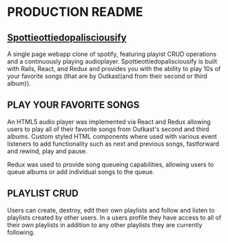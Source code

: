 # PRODUCTION README

## [Spottieottiedopalisciousify](https://spottieottiedopalisciousify.herokuapp.com/)

A single page webapp clone of spotify, featuring playist CRUD operations and
a continuously playing audioplayer. Spottieottiedopalisciousify is built with Rails, React, and Redux
and provides you with the ability to play 10s of your favorite songs (that are by Outkast(and from their second or third album)).


## PLAY YOUR FAVORITE SONGS
An HTML5 audio player was implemented via React and Redux allowing users to play all of their favorite songs from Outkast's second and third albums.  Custom styled HTML components where used with various event listeners to add functionality such as next and previous songs, fastforward and rewind, play and pause.

Redux was used to provide song queueing capabilities, allowing users to queue albums or add individual songs to the queue.

## PLAYLIST CRUD

Users can create, destroy, edit their own playlists and follow and listen to playlists created by other users.  In a users profile they have access to all of their own playlists in addition to any other playlists they are currently following.
